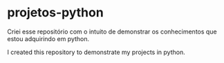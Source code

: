 # projetos-python
Criei esse repositório com o intuito de demonstrar os conhecimentos que estou adquirindo em python.

I created this repository to demonstrate my projects in python.
